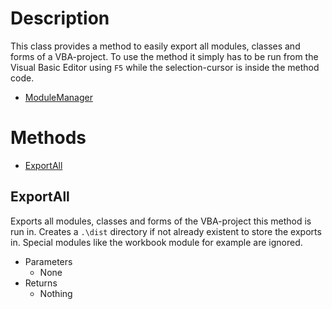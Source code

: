 ﻿# Description
This class provides a method to easily export all modules, classes and forms of a VBA-project. To use the method it simply has to be run from the Visual Basic Editor using `F5` while the selection-cursor is inside the method code.
  - [ModuleManager](https://github.com/NicklasRatay/VBA-Library/tree/main/src/ModuleManager.bas)
# Methods
 - [ExportAll](#exportall)
## ExportAll
Exports all modules, classes and forms of the VBA-project this method is run in. Creates a `.\dist` directory if not already existent to store the exports in. Special modules like the workbook module for example are ignored.
 - Parameters
	 - None
 - Returns
	 - Nothing
